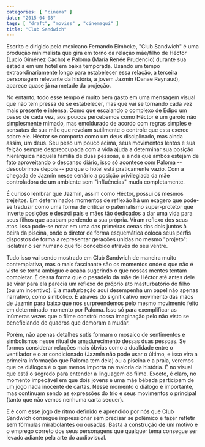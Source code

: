 ```yaml
---
categories: [ "cinema" ]
date: "2015-04-08"
tags: [ "draft", "movies" , "cinemaqui" ]
title: "Club Sandwich"
---
```

Escrito e dirigido pelo mexicano Fernando Eimbcke, "Club Sandwich" é
uma produção minimalista que gira em torno da relação mãe/filho
de Héctor (Lucio Giménez Cacho) e Paloma (María Renée Prudencio)
durante sua estadia em um hotel em baixa temporada. Usando um tempo
extraordinariamente longo para estabelecer essa relação, a terceira
personagem relevante da história, a jovem Jazmín (Danae Reynaud),
aparece quase já na metade da projeção.

No entanto, todo esse tempo é muito bem gasto em uma mensagem visual
que não tem pressa de se estabelecer, mas que vai se tornando cada
vez mais presente e intensa. Como que escalando o complexo de Édipo
um passo de cada vez, aos poucos percebemos como Héctor é um garoto
não simplesmente mimado, mas emoldurado de acordo com regras simples e
sensatas de sua mãe que revelam sutilmente o controle que esta exerce
sobre ele. Héctor se comporta como um deus disciplinado, mas ainda
assim, um deus. Seu peso um pouco acima, seus movimentos lentos e sua
feição sempre despreocupada com a vida ajuda a determinar sua posição
hierárquica naquela família de duas pessoas, e ainda que ambos estejam
de fato aproveitando o descanso diário, isso só acontece com Paloma
-- descobrimos depois -- porque o hotel está praticamente vazio. Com
a chegada de Jazmín nesse cenário a posição privilegiada da mãe
controladora de um ambiente sem "influências" muda completamente.

É curioso lembrar que Jazmín, assim como Héctor, possui os mesmos
trejeitos. Em determinados momentos de reflexão há um exagero que
pode-se traduzir como uma forma de criticar o paternalismo super-protetor
que inverte posições e destrói pais e mães tão dedicados a dar uma
vida para seus filhos que acabam perdendo a sua própria. Viram reflexo
dos seus atos. Isso pode-se notar em uma das primeiras cenas dos dois
juntos à beira da piscina, onde o diretor de forma esquemática coloca
seus perfis dispostos de forma a representar gerações unidas no mesmo
"projeto": isolatrar o ser humano que foi concebido através do seu
ventre.

Tudo isso vai sendo mostrado em Club Sandwich de maneira muito
contemplativa, mas o mais fascinante são os momentos onde o que não
é visto se torna ambíguo e acaba sugerindo o que nossas mentes tentam
completar. É dessa forma que o pesadelo da mãe de Héctor até antes
dele se virar para ela parecia um reflexo do próprio ato masturbatório
do filho (ou um incentivo). E a masturbação aqui desempenha um papel
não apenas narrativo, como simbólico. É através do significativo
movimento das mãos de Jazmín para baixo que nos surpreendemos pelo
mesmo movimento feito em determinado momento por Paloma. Isso só para
exemplificar as inúmeras vezes que o filme constrói nossa imaginação
pelo não visto se beneficiando de quadros que demoram a mudar.

Porém, não apenas detalhes sutis formam o mosaico de sentimentos e
simbolismos nesse ritual de amadurecimento dessas duas pessoas. Se formos
considerar relações mais óbvias como a dualidade entre o ventilador e o
ar condicionado (Jazmín não pode usar o último, e isso vira a primeira
informação que Paloma tem dela) ou a piscina e a praia, veremos que os
diálogos é o que menos importa na maioria da história. É no visual
que está o segredo para entender a linguagem do filme. Exceto, é claro,
no momento impecável em que dois jovens e uma mãe bêbada participam de
um jogo nada inocente de cartas. Nesse momento o diálogo é importante,
mas continuam sendo as expressões do trio e seus movimentos o principal
(tanto que não vemos nenhuma carta sequer).

E é com esse jogo de ritmo definido e aprendido por nós que Club
Sandwich consegue impressionar sem precisar se polêmico e fazer refletir
sem fórmulas mirabolantes ou ousadas. Basta a construção de um motivo
e o emprego correto dos seus personagens que qualquer tema consegue ser
levado adiante pela arte do audiovisual.
